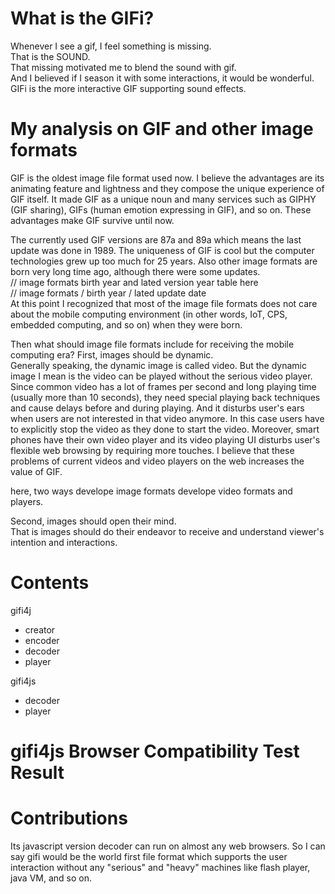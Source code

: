 # What is the GIFi?
Whenever I see a gif, I feel something is missing.  
That is the SOUND.  
That missing motivated me to blend the sound with gif.  
And I believed if I season it with some interactions, it would be wonderful. 
GIFi is the more interactive GIF supporting sound effects.

# My analysis on GIF and other image formats
GIF is the oldest image file format used now.
I believe the advantages are its animating feature and lightness and they compose the unique experience of GIF itself.
It made GIF as a unique noun and many services such as GIPHY (GIF sharing), GIFs (human emotion expressing in GIF), and so on.
These advantages make GIF survive until now.

The currently used GIF versions are 87a and 89a which means the last update was done in 1989.
The uniqueness of GIF is cool but the computer technologies grew up too much for 25 years.
Also other image formats are born very long time ago, although there were some updates.  
// image formats birth year and lated version year table here  
// image formats / birth year / lated update date  
At this point I recognized that most of the image file formats does not care about the mobile computing environment (in other words, IoT, CPS, embedded computing, and so on) when they were born.  

Then what should image file formats include for receiving the mobile computing era?
First, images should be dynamic.  
Generally speaking, the dynamic image is called video.
But the dynamic image I mean is the video can be played without the serious video player.
Since common video has a lot of frames per second and long playing time (usually more than 10 seconds), they need special playing back techniques and cause delays before and during playing.
And it disturbs user's ears when users are not interested in that video anymore.
In this case users have to explicitly stop the video as they done to start the video.
Moreover, smart phones have their own video player and its video playing UI disturbs user's flexible web browsing by requiring more touches.
I believe that these problems of current videos and video players on the web increases the value of GIF.  

here, two ways
develope image formats
develope video formats and players.

Second, images should open their mind.  
That is images should do their endeavor to receive and understand viewer's intention and interactions.






# Contents
gifi4j
* creator
* encoder
* decoder
* player

gifi4js
* decoder
* player


# gifi4js Browser Compatibility Test Result


# Contributions
Its javascript version decoder can run on almost any web browsers.
So I can say gifi would be the world first file format which supports the user interaction without any "serious" and "heavy" machines like flash player, java VM, and so on.



